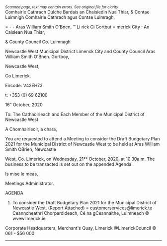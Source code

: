 *<small>Scanned page, text may contain errors. See original file for clarity</small>*  
Comhairle Cathrach Dulche Bardais an Chaisiedin Nua Thiar,
& Contae Luimnigh Comhairle Cathrach agus Contse Luimragh,

= - - Aras William Smith O'Bnen,
™ Li rick Ci Gortbut
= merick City : An Caislean Nua Thiar,

& County Council Co. Luimnagh

Newcastle West Municipal District
Limenck City and County Council
Aras Viilliam Smith O'Bnen.
Gortboy,

Newcastle West,

Co Limerick.

Eircode: V42EH73

t: +353 (0) 69 62100

16" October, 2020

To: The Cathaoirleach and Each Member of the Municipal District of Newcastle West

A Chomhairleoir, a chara,

You are requested to attend a Meeting to consider the Draft Budgetary Plan 2021 for the
Municipal District of Newcastle West to be held at Aras William Smith OBrien, Newcastle

West, Co. Limerick, on Wednesday, 21°* October, 2020, at 10.30a.m. The business to be
transacted is set out on the appended Agenda.

Is mise le meas,

Meetings Administrator.

AGENDA
1. To consider the Draft Budgetary Plan 2021 for the Municipal District of Newcastle
West.
(Report Attached)
= customerservices@limerick.te
Ceanncheathri Chorpardideach, Cé na gCeannaithe, Luimneach © wvewlimerick.ie

Corporate Headquarters, Merchant's Quay, Limerick @LimerickCouncil
© 061 - $56 000

---
